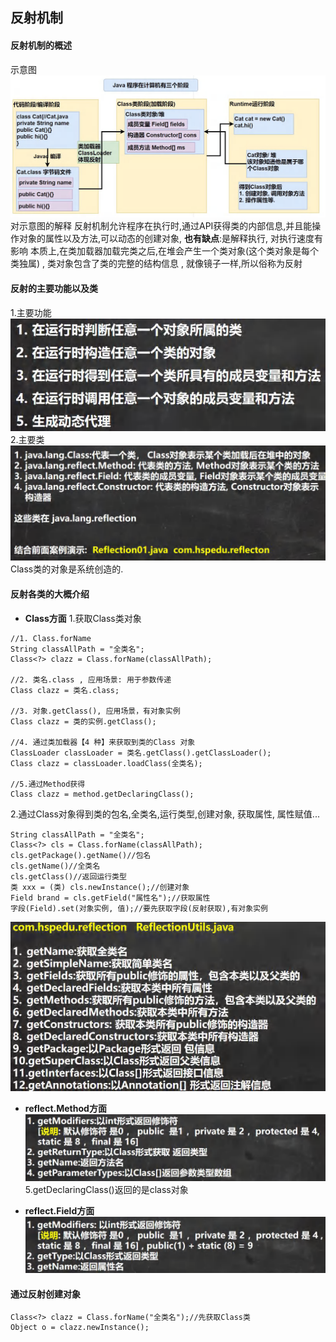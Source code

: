 ## 反射机制
#### 反射机制的概述
示意图
![](assest/Pasted%20image%2020240717100303.png)
对示意图的解释
反射机制允许程序在执行时,通过API获得类的内部信息,并且能操作对象的属性以及方法,可以动态的创建对象, **也有缺点**:是解释执行, 对执行速度有影响
本质上,在类加载器加载完类之后,在堆会产生一个类对象(这个类对象是每个类独属) , 类对象包含了类的完整的结构信息 , 就像镜子一样,所以俗称为反射
#### 反射的主要功能以及类
1.主要功能
![](assest/Pasted%20image%2020240717100525.png)
2.主要类
![](assest/Pasted%20image%2020240717100553.png)
Class类的对象是系统创造的.
#### 反射各类的大概介绍
* **Class方面**
1.获取Class类对象
```
//1. Class.forName  
String classAllPath = "全类名";   
Class<?> clazz = Class.forName(classAllPath);

//2. 类名.class , 应用场景: 用于参数传递  
Class clazz = 类名.class;

//3. 对象.getClass(), 应用场景，有对象实例
Class clazz = 类的实例.getClass();

//4. 通过类加载器【4 种】来获取到类的Class 对象  
ClassLoader classLoader = 类名.getClass().getClassLoader();  
Class clazz = classLoader.loadClass(全类名);

//5.通过Method获得
Class clazz = method.getDeclaringClass();
```
2.通过Class对象得到类的包名,全类名,运行类型,创建对象, 获取属性, 属性赋值...
```
String classAllPath = "全类名";  
Class<?> cls = Class.forName(classAllPath);
cls.getPackage().getName()//包名
cls.getName()//全类名
cls.getClass()//返回运行类型
类 xxx = (类) cls.newInstance();//创建对象
Field brand = cls.getField("属性名");//获取属性
字段(Field).set(对象实例, 值);//要先获取字段(反射获取),有对象实例
```
![](assest/Pasted%20image%2020240717102816.png)

* **reflect.Method方面**
![](assest/Pasted%20image%2020240717103023.png)
5.getDeclaringClass()返回的是class对象

* **reflect.Field方面**  
![](assest/Pasted%20image%2020240717102859.png)

#### 通过反射创建对象
```
Class<?> clazz = Class.forName("全类名");//先获取Class类  
Object o = clazz.newInstance();
```